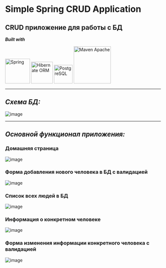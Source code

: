 # Simple Spring CRUD Application

## CRUD приложение для работы с БД

***Built with***  

<img src="https://www.clipartmax.com/png/full/354-3543373_spring-framework-logo-svg-png-download-java-spring.png" width="80" alt="Spring">
<img src="https://www.javatpoint.com/images/hibernate/hibernate2.png" width="70" alt="Hibernate ORM"> 
<img src="https://uxwing.com/wp-content/themes/uxwing/download/brands-and-social-media/postgresql-icon.png" width="60" alt="PostgreSQL">
<img src="https://maven.apache.org/images/maven-logo-black-on-white.png" width="120" alt="Maven Apache">

***

## ***Схема БД:***
![image](https://github.com/NikiTuz18/SpringCRUDApp/assets/104133517/10687bc2-6df8-4f1f-a54d-44a20971b60a)

***

## ***Основной функционал приложения:***
### Домашняя страница 
![image](https://github.com/NikiTuz18/SpringCRUDApp/assets/104133517/89d53651-9d7f-49f9-836f-d22090d1c1a3)
### Форма добавления нового человека в БД с валидацией
![image](https://github.com/NikiTuz18/SpringCRUDApp/assets/104133517/5689d1da-ea5e-45d6-8f80-6d45572b6d8d)
### Список всех людей в БД
![image](https://github.com/NikiTuz18/SpringCRUDApp/assets/104133517/4d10213e-3f13-4b17-bcb8-03587c29202d)
### Информация о конкретном человеке
![image](https://github.com/NikiTuz18/SpringCRUDApp/assets/104133517/90b30c0d-ae3f-4ab6-abd2-2525b5b0b71d)
### Форма изменения информации конкретного человека с валидацией
![image](https://github.com/NikiTuz18/SpringCRUDApp/assets/104133517/482ec0bc-a46f-4252-b963-fb8aa78ee71e)





